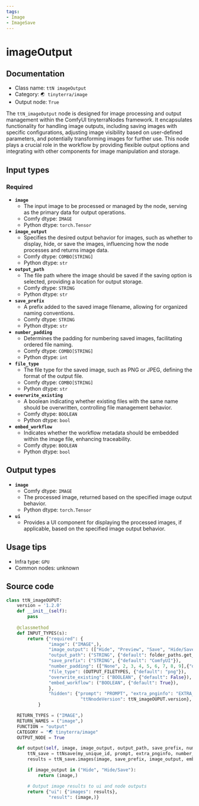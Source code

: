 ```yaml
---
tags:
- Image
- ImageSave
---
```


# imageOutput
## Documentation
- Class name: `ttN imageOutput`
- Category: `🌏 tinyterra/image`
- Output node: `True`

The `ttN_imageOutput` node is designed for image processing and output management within the ComfyUI tinyterraNodes framework. It encapsulates functionality for handling image outputs, including saving images with specific configurations, adjusting image visibility based on user-defined parameters, and potentially transforming images for further use. This node plays a crucial role in the workflow by providing flexible output options and integrating with other components for image manipulation and storage.
## Input types
### Required
- **`image`**
    - The input image to be processed or managed by the node, serving as the primary data for output operations.
    - Comfy dtype: `IMAGE`
    - Python dtype: `torch.Tensor`
- **`image_output`**
    - Specifies the desired output behavior for images, such as whether to display, hide, or save the images, influencing how the node processes and returns image data.
    - Comfy dtype: `COMBO[STRING]`
    - Python dtype: `str`
- **`output_path`**
    - The file path where the image should be saved if the saving option is selected, providing a location for output storage.
    - Comfy dtype: `STRING`
    - Python dtype: `str`
- **`save_prefix`**
    - A prefix added to the saved image filename, allowing for organized naming conventions.
    - Comfy dtype: `STRING`
    - Python dtype: `str`
- **`number_padding`**
    - Determines the padding for numbering saved images, facilitating ordered file naming.
    - Comfy dtype: `COMBO[STRING]`
    - Python dtype: `int`
- **`file_type`**
    - The file type for the saved image, such as PNG or JPEG, defining the format of the output file.
    - Comfy dtype: `COMBO[STRING]`
    - Python dtype: `str`
- **`overwrite_existing`**
    - A boolean indicating whether existing files with the same name should be overwritten, controlling file management behavior.
    - Comfy dtype: `BOOLEAN`
    - Python dtype: `bool`
- **`embed_workflow`**
    - Indicates whether the workflow metadata should be embedded within the image file, enhancing traceability.
    - Comfy dtype: `BOOLEAN`
    - Python dtype: `bool`
## Output types
- **`image`**
    - Comfy dtype: `IMAGE`
    - The processed image, returned based on the specified image output behavior.
    - Python dtype: `torch.Tensor`
- **`ui`**
    - Provides a UI component for displaying the processed images, if applicable, based on the specified image output behavior.
## Usage tips
- Infra type: `GPU`
- Common nodes: unknown


## Source code
```python
class ttN_imageOUPUT:
    version = '1.2.0'
    def __init__(self):
        pass
    
    @classmethod
    def INPUT_TYPES(s):
        return {"required": { 
                "image": ("IMAGE",),
                "image_output": (["Hide", "Preview", "Save", "Hide/Save"],{"default": "Preview"}),
                "output_path": ("STRING", {"default": folder_paths.get_output_directory(), "multiline": False}),
                "save_prefix": ("STRING", {"default": "ComfyUI"}),
                "number_padding": (["None", 2, 3, 4, 5, 6, 7, 8, 9],{"default": 5}),
                "file_type": (OUTPUT_FILETYPES, {"default": "png"}),
                "overwrite_existing": ("BOOLEAN", {"default": False}),
                "embed_workflow": ("BOOLEAN", {"default": True}),
                },
                "hidden": {"prompt": "PROMPT", "extra_pnginfo": "EXTRA_PNGINFO", "my_unique_id": "UNIQUE_ID",
                            "ttNnodeVersion": ttN_imageOUPUT.version},
            }

    RETURN_TYPES = ("IMAGE",)
    RETURN_NAMES = ("image",)
    FUNCTION = "output"
    CATEGORY = "🌏 tinyterra/image"
    OUTPUT_NODE = True

    def output(self, image, image_output, output_path, save_prefix, number_padding, file_type, overwrite_existing, embed_workflow, prompt, extra_pnginfo, my_unique_id):
        ttN_save = ttNsave(my_unique_id, prompt, extra_pnginfo, number_padding, overwrite_existing, output_path)
        results = ttN_save.images(image, save_prefix, image_output, embed_workflow, file_type)

        if image_output in ("Hide", "Hide/Save"):
            return (image,)

        # Output image results to ui and node outputs
        return {"ui": {"images": results},
                "result": (image,)}

```
